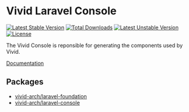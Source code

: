 # Vivid Laravel Console

[![Latest Stable Version](https://poser.pugx.org/vivid-arch/laravel-console/v/stable)](https://packagist.org/packages/vivid-arch/laravel-console)
[![Total Downloads](https://poser.pugx.org/vivid-arch/laravel-console/downloads)](https://packagist.org/packages/vivid-arch/laravel-console)
[![Latest Unstable Version](https://poser.pugx.org/vivid-arch/laravel-console/v/unstable)](https://packagist.org/packages/vivid-arch/laravel-console)
[![License](https://poser.pugx.org/vivid-arch/laravel-console/license)](https://packagist.org/packages/vivid-arch/laravel-console)

The Vivid Console is reponsible for generating the components used by Vivid.

[Documentation](https://vivid-arch.github.io/docs/console/getting-started/)

## Packages

+ [vivid-arch/laravel-foundation](https://packagist.org/packages/vivid-arch/laravel-foundation)
+ [vivid-arch/laravel-console](https://packagist.org/packages/vivid-arch/laravel-console)
